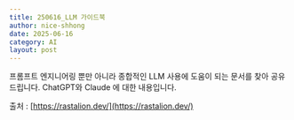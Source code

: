 ```yaml
---
title: 250616_LLM 가이드북
author: nice-shhong
date: 2025-06-16
category: AI
layout: post
---
```

프롬프트 엔지니어링 뿐만 아니라 종합적인 LLM 사용에 도움이 되는 문서를 찾아 공유드립니다.
ChatGPT와 Claude 에 대한 내용입니다.

출처 : [https://rastalion.dev/](https://rastalion.dev/)

